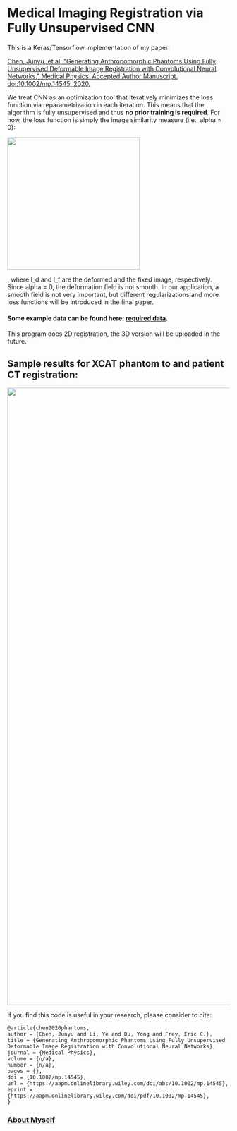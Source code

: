 # Medical Imaging Registration via Fully Unsupervised CNN

This is a Keras/Tensorflow implementation of my paper:

<a href="https://aapm.onlinelibrary.wiley.com/doi/abs/10.1002/mp.14545">Chen, Junyu, et al. "Generating Anthropomorphic Phantoms Using Fully Unsupervised Deformable Image Registration with Convolutional Neural Networks." Medical Physics. Accepted Author Manuscript. doi:10.1002/mp.14545. 2020.</a>

We treat CNN as an optimization tool that iteratively minimizes the loss function via reparametrization in each
iteration. This means that the algorithm is fully unsupervised and thus **no prior training is required**. For now, the loss function is simply the image similarity measure (i.e., alpha = 0):

<img src="https://github.com/junyuchen245/Fully_unsupervised_CNN_registration/blob/master/CNNReg_arxiv/loss.png" width="300"/>

, where I_d and I_f are the deformed and the fixed image, respectively. Since alpha = 0, the deformation field is not smooth. In our application, a smooth field is not very important, but different regularizations and more loss functions will be introduced in the final paper.

#### Some example data can be found here: <a href="https://drive.google.com/open?id=1cle8nV8g-xxt_SfaJxD-zMSnuXiZoygT"> required data</a>.

This program does 2D registration, the 3D version will be uploaded in the future.

## Sample results for XCAT phantom to and patient CT registration:
<img src="https://github.com/junyuchen245/Fully_unsupervised_CNN_registration/blob/master/CNNReg_arxiv/Sample_out.png" width="1400"/>

 If you find this code is useful in your research, please consider to cite:

    @article{chen2020phantoms,
    author = {Chen, Junyu and Li, Ye and Du, Yong and Frey, Eric C.},
    title = {Generating Anthropomorphic Phantoms Using Fully Unsupervised Deformable Image Registration with Convolutional Neural Networks},
    journal = {Medical Physics},
    volume = {n/a},
    number = {n/a},
    pages = {},
    doi = {10.1002/mp.14545},
    url = {https://aapm.onlinelibrary.wiley.com/doi/abs/10.1002/mp.14545},
    eprint = {https://aapm.onlinelibrary.wiley.com/doi/pdf/10.1002/mp.14545},
    }

 
 
### <a href="https://junyuchen245.github.io"> About Myself</a>
